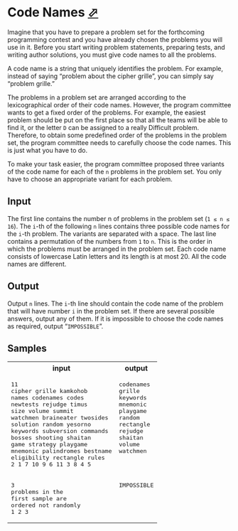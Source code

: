 # Code Names [⬀](https://acm.timus.ru/problem.aspx?space=1&num=1711)

Imagine that you have to prepare a problem set for the forthcoming programming contest and you have already chosen the problems you will use in it. Before you start writing problem statements, preparing tests, and writing author solutions, you must give code names to all the problems.

A code name is a string that uniquely identifies the problem. For example, instead of saying “problem about the cipher grille”, you can simply say “problem grille.”

The problems in a problem set are arranged according to the lexicographical order of their code names. However, the program committee wants to get a fixed order of the problems. For example, the easiest problem should be put on the first place so that all the teams will be able to find it, or the letter `D` can be assigned to a really Difficult problem. Therefore, to obtain some predefined order of the problems in the problem set, the program committee needs to carefully choose the code names. This is just what you have to do.

To make your task easier, the program committee proposed three variants of the code name for each of the `n` problems in the problem set. You only have to choose an appropriate variant for each problem.

## Input

The first line contains the number n of problems in the problem set (`1 ≤ n ≤ 16`). The `i`-th of the following `n` lines contains three possible code names for the `i`-th problem. The variants are separated with a space. The last line contains a permutation of the numbers from `1` to `n`. This is the order in which the problems must be arranged in the problem set. Each code name consists of lowercase Latin letters and its length is at most 20. All the code names are different.

## Output

Output `n` lines. The `i`-th line should contain the code name of the problem that will have number `i` in the problem set. If there are several possible answers, output any of them. If it is impossible to choose the code names as required, output “`IMPOSSIBLE`”.


## Samples

<table>
<tr>
<th>input</th>
<th>output</th>
</tr>
<tr>
<td style="vertical-align: top">
<pre style="white-space:pre">
11
cipher grille kamkohob
names codenames codes
newtests rejudge timus
size volume summit
watchmen braineater twosides
solution random yesorno
keywords subversion commands
bosses shooting shaitan
game strategy playgame
mnemonic palindromes bestname
eligibility rectangle rules
2 1 7 10 9 6 11 3 8 4 5
</pre>
</td>
<td style="vertical-align: top">
<pre style="white-space:pre">
codenames
grille
keywords
mnemonic
playgame
random
rectangle
rejudge
shaitan
volume
watchmen
</pre>
</td>
</tr>
<tr>
<td style="vertical-align: top">
<pre style="white-space:pre">
3
problems in the
first sample are
ordered not randomly
1 2 3
</pre>
</td>
<td style="vertical-align: top">
<pre style="white-space:pre">
IMPOSSIBLE
</pre>
</td>
</tr>
</table>

